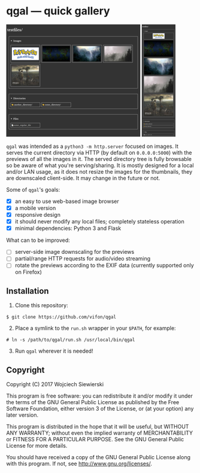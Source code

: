 qgal — quick gallery
====================

[![](https://raw.githubusercontent.com/Vifon/qgal/master/examples/example-desktop-thumbnail.png)](https://raw.githubusercontent.com/Vifon/qgal/master/examples/example-desktop.png)
[![](https://raw.githubusercontent.com/Vifon/qgal/master/examples/example-mobile-thumbnail.png)](https://raw.githubusercontent.com/Vifon/qgal/master/examples/example-mobile.png)

`qgal` was intended as a `python3 -m http.server` focused on images.
It serves the current directory via HTTP (by default on
`0.0.0.0:5000`) with the previews of all the images in it. The served
directory tree is fully browsable so be aware of what you're
serving/sharing. It is mostly designed for a local and/or LAN usage,
as it does not resize the images for the thumbnails, they are
downscaled client-side. It may change in the future or not.

Some of `qgal`'s goals:
- [X] an easy to use web-based image browser
- [X] a mobile version
- [X] responsive design
- [X] it should never modify any local files; completely stateless operation
- [X] minimal dependencies: Python 3 and Flask

What can to be improved:
- [ ] server-side image downscaling for the previews
- [ ] partial/range HTTP requests for audio/video streaming
- [ ] rotate the previews according to the EXIF data (currently supported only on Firefox)

Installation
------------

1. Clone this repository:

```
$ git clone https://github.com/vifon/qgal
```

2. Place a symlink to the `run.sh` wrapper in your `$PATH`, for example:

```
# ln -s /path/to/qgal/run.sh /usr/local/bin/qgal
```

3. Run `qgal` wherever it is needed!


Copyright
---------

Copyright (C) 2017  Wojciech Siewierski

This program is free software: you can redistribute it and/or modify
it under the terms of the GNU General Public License as published by
the Free Software Foundation, either version 3 of the License, or
(at your option) any later version.

This program is distributed in the hope that it will be useful,
but WITHOUT ANY WARRANTY; without even the implied warranty of
MERCHANTABILITY or FITNESS FOR A PARTICULAR PURPOSE.  See the
GNU General Public License for more details.

You should have received a copy of the GNU General Public License
along with this program.  If not, see <http://www.gnu.org/licenses/>.
